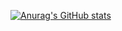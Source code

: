[![Anurag's GitHub stats](https://github-readme-stats.vercel.app/api?username=ryusaka&count_private=true&show_icons=true)](https://github.com/anuraghazra/github-readme-stats)

<!--
**ryusaka/ryusaka** is a ✨ _special_ ✨ repository because its `README.md` (this file) appears on your GitHub profile.

Here are some ideas to get you started:

- 🔭 I’m currently working on ...
- 🌱 I’m currently learning ...
- 👯 I’m looking to collaborate on ...
- 🤔 I’m looking for help with ...
- 💬 Ask me about ...
- 📫 How to reach me: ...
- 😄 Pronouns: ...
- ⚡ Fun fact: ...
-->
